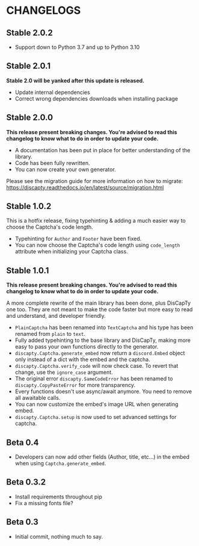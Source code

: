 # CHANGELOGS

## Stable 2.0.2

* Support down to Python 3.7 and up to Python 3.10

## Stable 2.0.1

**Stable 2.0 will be yanked after this update is released.**

* Update internal dependencies
* Correct wrong dependencies downloads when installing package

## Stable 2.0.0

**This release present breaking changes. You're advised to read this changelog to know what to do in order to update
your code.**

* A documentation has been put in place for better understanding of the library.
* Code has been fully rewritten.
* You can now create your own generator.

Please see the migration guide for more information on how to migrate: https://discapty.readthedocs.io/en/latest/source/migration.html

## Stable 1.0.2

This is a hotfix release, fixing typehinting & adding a much easier way to choose the Captcha's code length.

* Typehinting for ``Author`` and ``Footer`` have been fixed.
* You can now choose the Captcha's code length using ``code_length`` attribute when initializing your Captcha class.

## Stable 1.0.1

**This release present breaking changes. You're advised to read this changelog to know what to do in order to update
your code.**

A more complete rewrite of the main library has been done, plus DisCapTy one too.
They are not meant to make the code faster but more easy to read and understand, and developer friendly.

* ``PlainCaptcha`` has been renamed into ``TextCaptcha`` and his type has been renamed from ``plain`` to ``text``.
* Fully added typehinting to the base library and DisCapTy, making more easy to pass your own functions directly to the generator.
* ``discapty.Captcha.generate_embed`` now return a ``discord.Embed`` object only instead of a dict with the embed and the captcha.
* ``discapty.Captcha.verify_code`` will now check case. To revert that change, use the ``ignore_case`` argument.
* The original error ``discapty.SameCodeError`` has been renamed to ``discapty.CopyPasteError`` for more transparency.
* Every functions doesn't use async/await anymore. You need to remove all awaitable calls.
* You can now customize the embed's image URL when generating embed.
* ``discapty.Captcha.setup`` is now used to set advanced settings for captcha.

## Beta 0.4

* Developers can now add other fields (Author, title, etc...) in the embed when using ``Captcha.generate_embed``.

## Beta 0.3.2

* Install requirements throughout pip
* Fix a missing fonts file?

## Beta 0.3

* Initial commit, nothing much to say.
